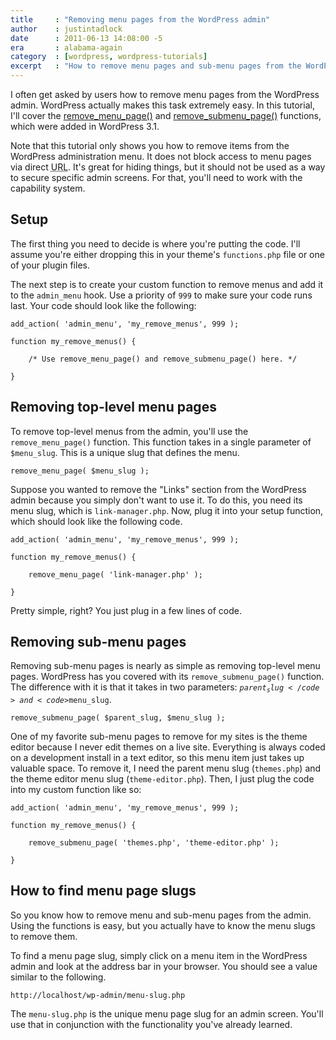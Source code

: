 ```yaml
---
title     : "Removing menu pages from the WordPress admin"
author    : justintadlock
date      : 2011-06-13 14:08:00 -5
era       : alabama-again
category  : [wordpress, wordpress-tutorials]
excerpt   : "How to remove menu pages and sub-menu pages from the WordPress administration menu."
---
```


I often get asked by users how to remove menu pages from the WordPress admin.  WordPress actually makes this task extremely easy.  In this tutorial, I'll cover the <a href="http://codex.wordpress.org/Function_Reference/remove_menu_page" title="WordPress Codex: remove_menu_page()">remove_menu_page()</a> and <a href="http://codex.wordpress.org/Function_Reference/remove_submenu_page" title="WordPress Codex: remove_submenu_page()">remove_submenu_page()</a> functions, which were added in WordPress 3.1.

Note that this tutorial only shows you how to remove items from the WordPress administration menu.  It does not block access to menu pages via direct <abbr title="Uniform Resource Locator">URL</abbr>.  It's great for hiding things, but it should not be used as a way to secure specific admin screens.  For that, you'll need to work with the capability system.

## Setup

The first thing you need to decide is where you're putting the code.  I'll assume you're either dropping this in your theme's <code>functions.php</code> file or one of your plugin files.

The next step is to create your custom function to remove menus and add it to the <code>admin_menu</code> hook.  Use a priority of <code>999</code> to make sure your code runs last.  Your code should look like the following:

```
add_action( 'admin_menu', 'my_remove_menus', 999 );

function my_remove_menus() {

	/* Use remove_menu_page() and remove_submenu_page() here. */

}
```

## Removing top-level menu pages

To remove top-level menus from the admin, you'll use the <code>remove_menu_page()</code> function.  This function takes in a single parameter of <code>$menu_slug</code>.  This is a unique slug that defines the menu.

```
remove_menu_page( $menu_slug );
```

Suppose you wanted to remove the "Links" section from the WordPress admin because you simply don't want to use it.  To do this, you need its menu slug, which is <code>link-manager.php</code>.  Now, plug it into your setup function, which should look like the following code.

```
add_action( 'admin_menu', 'my_remove_menus', 999 );

function my_remove_menus() {

	remove_menu_page( 'link-manager.php' );

}
```

Pretty simple, right?  You just plug in a few lines of code.

## Removing sub-menu pages

Removing sub-menu pages is nearly as simple as removing top-level menu pages.  WordPress has you covered with its <code>remove_submenu_page()</code> function.  The difference with it is that it takes in two parameters:  <code>$parent_slug</code> and <code>$menu_slug</code>.

```
remove_submenu_page( $parent_slug, $menu_slug );
```

One of my favorite sub-menu pages to remove for my sites is the theme editor because I never edit themes on a live site.  Everything is always coded on a development install in a text editor, so this menu item just takes up valuable space.  To remove it, I need the parent menu slug (<code>themes.php</code>) and the theme editor menu slug (<code>theme-editor.php</code>).  Then, I just plug the code into my custom function like so:

```
add_action( 'admin_menu', 'my_remove_menus', 999 );

function my_remove_menus() {

	remove_submenu_page( 'themes.php', 'theme-editor.php' );

}
```

## How to find menu page slugs

So you know how to remove menu and sub-menu pages from the admin.  Using the functions is easy, but you actually have to know the menu slugs to remove them.

To find a menu page slug, simply click on a menu item in the WordPress admin and look at the address bar in your browser.  You should see a value similar to the following.

```
http://localhost/wp-admin/menu-slug.php
```

The <code>menu-slug.php</code> is the unique menu page slug for an admin screen.  You'll use that in conjunction with the functionality you've already learned.
